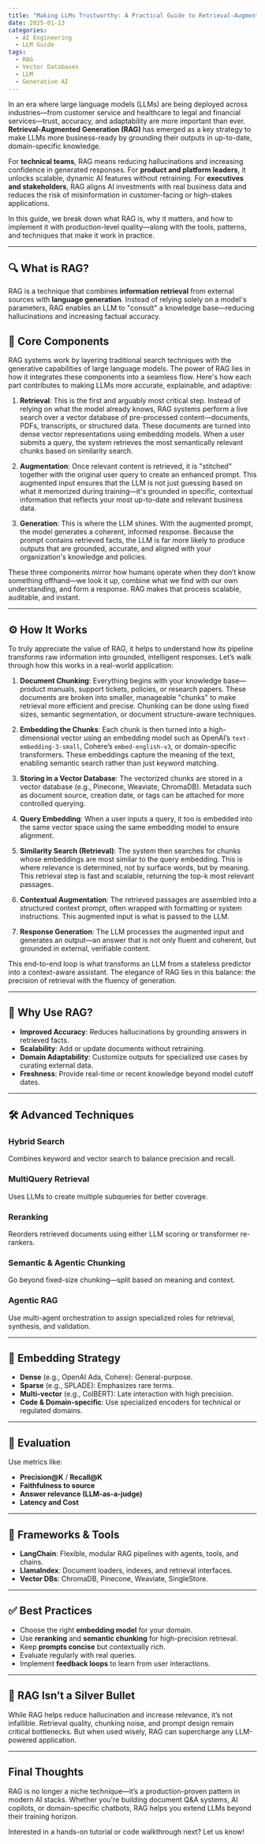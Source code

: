 ```yaml
---
title: "Making LLMs Trustworthy: A Practical Guide to Retrieval-Augmented Generation"
date: 2025-01-13
categories:
  - AI Engineering
  - LLM Guide
tags:
  - RAG
  - Vector Databases
  - LLM
  - Generative AI
---
```


In an era where large language models (LLMs) are being deployed across industries—from customer service and healthcare to legal and financial services—trust, accuracy, and adaptability are more important than ever. **Retrieval-Augmented Generation (RAG)** has emerged as a key strategy to make LLMs more business-ready by grounding their outputs in up-to-date, domain-specific knowledge.

For **technical teams**, RAG means reducing hallucinations and increasing confidence in generated responses. For **product and platform leaders**, it unlocks scalable, dynamic AI features without retraining. For **executives and stakeholders**, RAG aligns AI investments with real business data and reduces the risk of misinformation in customer-facing or high-stakes applications.

In this guide, we break down what RAG is, why it matters, and how to implement it with production-level quality—along with the tools, patterns, and techniques that make it work in practice.

---

## 🔍 What is RAG?
RAG is a technique that combines **information retrieval** from external sources with **language generation**. Instead of relying solely on a model's parameters, RAG enables an LLM to "consult" a knowledge base—reducing hallucinations and increasing factual accuracy.

## 🧩 Core Components

RAG systems work by layering traditional search techniques with the generative capabilities of large language models. The power of RAG lies in how it integrates these components into a seamless flow. Here's how each part contributes to making LLMs more accurate, explainable, and adaptive:

1. **Retrieval**: This is the first and arguably most critical step. Instead of relying on what the model already knows, RAG systems perform a live search over a vector database of pre-processed content—documents, PDFs, transcripts, or structured data. These documents are turned into dense vector representations using embedding models. When a user submits a query, the system retrieves the most semantically relevant chunks based on similarity search.

2. **Augmentation**: Once relevant content is retrieved, it is "stitched" together with the original user query to create an enhanced prompt. This augmented input ensures that the LLM is not just guessing based on what it memorized during training—it's grounded in specific, contextual information that reflects your most up-to-date and relevant business data.

3. **Generation**: This is where the LLM shines. With the augmented prompt, the model generates a coherent, informed response. Because the prompt contains retrieved facts, the LLM is far more likely to produce outputs that are grounded, accurate, and aligned with your organization's knowledge and policies.

These three components mirror how humans operate when they don’t know something offhand—we look it up, combine what we find with our own understanding, and form a response. RAG makes that process scalable, auditable, and instant.

---

## ⚙️ How It Works

To truly appreciate the value of RAG, it helps to understand how its pipeline transforms raw information into grounded, intelligent responses. Let’s walk through how this works in a real-world application:

1. **Document Chunking**: Everything begins with your knowledge base—product manuals, support tickets, policies, or research papers. These documents are broken into smaller, manageable "chunks" to make retrieval more efficient and precise. Chunking can be done using fixed sizes, semantic segmentation, or document structure-aware techniques.

2. **Embedding the Chunks**: Each chunk is then turned into a high-dimensional vector using an embedding model such as OpenAI’s `text-embedding-3-small`, Cohere’s `embed-english-v3`, or domain-specific transformers. These embeddings capture the meaning of the text, enabling semantic search rather than just keyword matching.

3. **Storing in a Vector Database**: The vectorized chunks are stored in a vector database (e.g., Pinecone, Weaviate, ChromaDB). Metadata such as document source, creation date, or tags can be attached for more controlled querying.

4. **Query Embedding**: When a user inputs a query, it too is embedded into the same vector space using the same embedding model to ensure alignment.

5. **Similarity Search (Retrieval)**: The system then searches for chunks whose embeddings are most similar to the query embedding. This is where relevance is determined, not by surface words, but by meaning. This retrieval step is fast and scalable, returning the top-k most relevant passages.

6. **Contextual Augmentation**: The retrieved passages are assembled into a structured context prompt, often wrapped with formatting or system instructions. This augmented input is what is passed to the LLM.

7. **Response Generation**: The LLM processes the augmented input and generates an output—an answer that is not only fluent and coherent, but grounded in external, verifiable content.

This end-to-end loop is what transforms an LLM from a stateless predictor into a context-aware assistant. The elegance of RAG lies in this balance: the precision of retrieval with the fluency of generation.

---

## 🚀 Why Use RAG?
- **Improved Accuracy**: Reduces hallucinations by grounding answers in retrieved facts.
- **Scalability**: Add or update documents without retraining.
- **Domain Adaptability**: Customize outputs for specialized use cases by curating external data.
- **Freshness**: Provide real-time or recent knowledge beyond model cutoff dates.

---

## 🛠 Advanced Techniques

### Hybrid Search
Combines keyword and vector search to balance precision and recall.

### MultiQuery Retrieval
Uses LLMs to create multiple subqueries for better coverage.

### Reranking
Reorders retrieved documents using either LLM scoring or transformer re-rankers.

### Semantic & Agentic Chunking
Go beyond fixed-size chunking—split based on meaning and context.

### Agentic RAG
Use multi-agent orchestration to assign specialized roles for retrieval, synthesis, and validation.

---

## 🧠 Embedding Strategy
- **Dense** (e.g., OpenAI Ada, Cohere): General-purpose.
- **Sparse** (e.g., SPLADE): Emphasizes rare terms.
- **Multi-vector** (e.g., ColBERT): Late interaction with high precision.
- **Code & Domain-specific**: Use specialized encoders for technical or regulated domains.

---

## 🧪 Evaluation
Use metrics like:
- **Precision@K** / **Recall@K**
- **Faithfulness to source**
- **Answer relevance (LLM-as-a-judge)**
- **Latency and Cost**

---

## 🧱 Frameworks & Tools
- **LangChain**: Flexible, modular RAG pipelines with agents, tools, and chains.
- **LlamaIndex**: Document loaders, indexes, and retrieval interfaces.
- **Vector DBs**: ChromaDB, Pinecone, Weaviate, SingleStore.

---

## ✅ Best Practices
- Choose the right **embedding model** for your domain.
- Use **reranking** and **semantic chunking** for high-precision retrieval.
- Keep **prompts concise** but contextually rich.
- Evaluate regularly with real queries.
- Implement **feedback loops** to learn from user interactions.

---

## 🔄 RAG Isn’t a Silver Bullet
While RAG helps reduce hallucination and increase relevance, it’s not infallible. Retrieval quality, chunking noise, and prompt design remain critical bottlenecks. But when used wisely, RAG can supercharge any LLM-powered application.

---

## Final Thoughts
RAG is no longer a niche technique—it’s a production-proven pattern in modern AI stacks. Whether you're building document Q&A systems, AI copilots, or domain-specific chatbots, RAG helps you extend LLMs beyond their training horizon.

Interested in a hands-on tutorial or code walkthrough next? Let us know!

